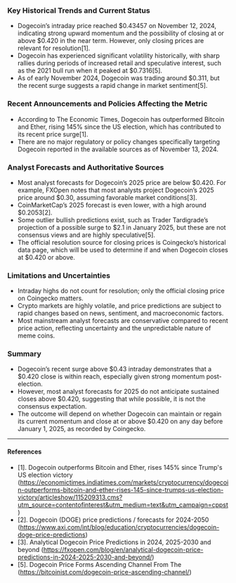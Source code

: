 ### Key Historical Trends and Current Status

- Dogecoin’s intraday price reached $0.43457 on November 12, 2024, indicating strong upward momentum and the possibility of closing at or above $0.420 in the near term. However, only closing prices are relevant for resolution[1].
- Dogecoin has experienced significant volatility historically, with sharp rallies during periods of increased retail and speculative interest, such as the 2021 bull run when it peaked at $0.7316[5].
- As of early November 2024, Dogecoin was trading around $0.311, but the recent surge suggests a rapid change in market sentiment[5].

### Recent Announcements and Policies Affecting the Metric

- According to The Economic Times, Dogecoin has outperformed Bitcoin and Ether, rising 145% since the US election, which has contributed to its recent price surge[1].
- There are no major regulatory or policy changes specifically targeting Dogecoin reported in the available sources as of November 13, 2024.

### Analyst Forecasts and Authoritative Sources

- Most analyst forecasts for Dogecoin’s 2025 price are below $0.420. For example, FXOpen notes that most analysts project Dogecoin’s 2025 price around $0.30, assuming favorable market conditions[3].
- CoinMarketCap’s 2025 forecast is even lower, with a high around $0.2053[2].
- Some outlier bullish predictions exist, such as Trader Tardigrade’s projection of a possible surge to $2.1 in January 2025, but these are not consensus views and are highly speculative[5].
- The official resolution source for closing prices is Coingecko’s historical data page, which will be used to determine if and when Dogecoin closes at $0.420 or above.

### Limitations and Uncertainties

- Intraday highs do not count for resolution; only the official closing price on Coingecko matters.
- Crypto markets are highly volatile, and price predictions are subject to rapid changes based on news, sentiment, and macroeconomic factors.
- Most mainstream analyst forecasts are conservative compared to recent price action, reflecting uncertainty and the unpredictable nature of meme coins.

### Summary

- Dogecoin’s recent surge above $0.43 intraday demonstrates that a $0.420 close is within reach, especially given strong momentum post-election.
- However, most analyst forecasts for 2025 do not anticipate sustained closes above $0.420, suggesting that while possible, it is not the consensus expectation.
- The outcome will depend on whether Dogecoin can maintain or regain its current momentum and close at or above $0.420 on any day before January 1, 2025, as recorded by Coingecko.

---

#### References

- [1]. Dogecoin outperforms Bitcoin and Ether, rises 145% since Trump's US election victory (https://economictimes.indiatimes.com/markets/cryptocurrency/dogecoin-outperforms-bitcoin-and-ether-rises-145-since-trumps-us-election-victory/articleshow/115209313.cms?utm_source=contentofinterest&utm_medium=text&utm_campaign=cppst)
- [2]. Dogecoin (DOGE) price predictions / forecasts for 2024-2050 (https://www.axi.com/int/blog/education/cryptocurrencies/dogecoin-doge-price-predictions)
- [3]. Analytical Dogecoin Price Predictions in 2024, 2025-2030 and beyond (https://fxopen.com/blog/en/analytical-dogecoin-price-predictions-in-2024-2025-2030-and-beyond/)
- [5]. Dogecoin Price Forms Ascending Channel From The (https://bitcoinist.com/dogecoin-price-ascending-channel/)